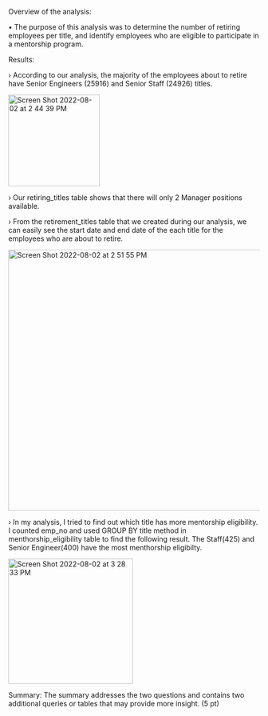Overview of the analysis:

• The purpose of this analysis was to determine the number of retiring employees per title, and identify employees who are eligible to participate in a mentorship program.

Results:

› According to our analysis, the majority of the employees about to retire have  Senior Engineers (25916) and Senior Staff (24926) titles. 

<img width="183" alt="Screen Shot 2022-08-02 at 2 44 39 PM" src="https://user-images.githubusercontent.com/107653012/182450265-a4052764-94e5-42f9-9bd8-a839d3f4a644.png">


› Our retiring_titles table shows that there will only  2 Manager positions available. 

› From the retirement_titles table that we created during our analysis, we can easily see the start date and end date of the each title for the employees who are about to retire.

<img width="522" alt="Screen Shot 2022-08-02 at 2 51 55 PM" src="https://user-images.githubusercontent.com/107653012/182451428-501067d0-4ed2-4f46-81d1-80573afa9d86.png">

› In my analysis, I tried to find out which title has more mentorship eligibility. I counted emp_no and used GROUP BY title method in menthorship_eligibility table to find the following result. The Staff(425) and Senior Engineer(400) have the most menthorship eligibilty.  

<img width="250" alt="Screen Shot 2022-08-02 at 3 28 33 PM" src="https://user-images.githubusercontent.com/107653012/182458063-25664675-ce03-4117-bb62-4dd05f6ee88d.png">


Summary:
The summary addresses the two questions and contains two additional queries or tables that may provide more insight. (5 pt)

